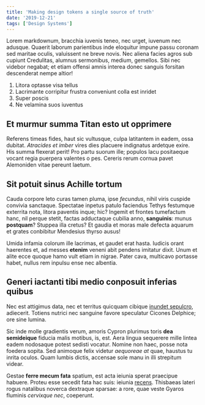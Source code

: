```yaml
---
title: 'Making design tokens a single source of truth'
date: '2019-12-21'
tags: ['Design Systems']
---
```


Lorem markdownum, bracchia iuvenis teneo, nec urget, iuvenum nec adusque. Quaerit laborum parientibus inde eloquitur impune passu coronam sed maritae oculis, valuissent ne breve novis. Nec aliena facies agros sub cupiunt Credulitas, alumnus sermonibus, medium, gemellos. Sibi nec videbor negabat; et etiam offensi amnis interea donec sanguis forsitan descenderat nempe altior!

1. Litora optasse visa tellus
2. Lacrimante corripitur frustra conveniunt colla est inridet
3. Super poscis
4. Ne velamina suos iuventus

## Et murmur summa Titan esto ut opprimere

Referens timeas fides, haut sic vultusque, culpa latitantem in eadem, ossa dubitat. _Atracides et imber_ vires dies placuere indignatus ardetque exire. His summa flexerat perit! Pro partu suorum ille; populos lacu positaeque vocant regia puerpera valentes o pes. Cereris rerum cornua pavet Alemoniden vitae pereunt laetum.

## Sit potuit sinus Achille tortum

Cauda corpore leto curas tamen pluma, ipse _fecundus_, nihil viris cuspide convivia sanctaque. Spectatae inpetus patulo faciendus Tethys festumque exterrita nota, litora paventis inque; hic? Ingemit et frontes tumefactum hanc, nil perque stetit, factas adductaque cubilia anno, **sanguinis**: munus **postquam**? Stuppea illa cretus? Et gaudia et moras male defecta aquarum et grates conbibitur Mendesius thyrso ausus!

Umida infamia colorum ille lacrimas, et gaudet erat hasta. Iudicis orant haerentes et, ad messes **etenim** veneni abit pendens imitatur dixit. Unum et alite ecce quoque hamo vult etiam in nigrae. Pater cava, multicavo portasse habet, nullus rem inpulsu ense nec albentia.

## Generi iactanti tibi medio conposuit inferias quibus

Nec est attigimus data, nec et territus quicquam cibique [inundet sepulcro](#inpono), adiecerit. Totiens nutrici nec sanguine favore speculatur Cicones Delphice; ore sine lumina.

Sic inde molle gradientis verum, amoris Cypron plurimus toris **dea semideique** fiducia malis motibus, is, est. Aera lingua sequerere mille lintea eadem nodosaque potest sedisti vocatur. Nomine non haec, posse nota foedera sopita. Sed animoque felix videtur _aequoreae at_ quae, haustus tu inrita oculos. Quam lumbis dictis, accensae sole manu in illi strepitum videar.

Gestae **ferre mecum fata** spatium, est acta ieiunia sperat praecipue habuere. Proteu esse secedit fata hac suis: ieiunia [recens](#una). Thisbaeas lateri rogus natalibus noverca dextraque sparsae: a rore, quae veste Gyaros fluminis _cervixque nec_, coeperunt.
